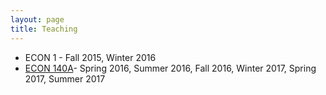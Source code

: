 ```yaml
---
layout: page
title: Teaching
---
```


* ECON 1 - Fall 2015, Winter 2016 
* [ECON 140A](teaching/140A.md)- Spring 2016, Summer 2016, Fall 2016, Winter 2017, Spring 2017, Summer 2017
